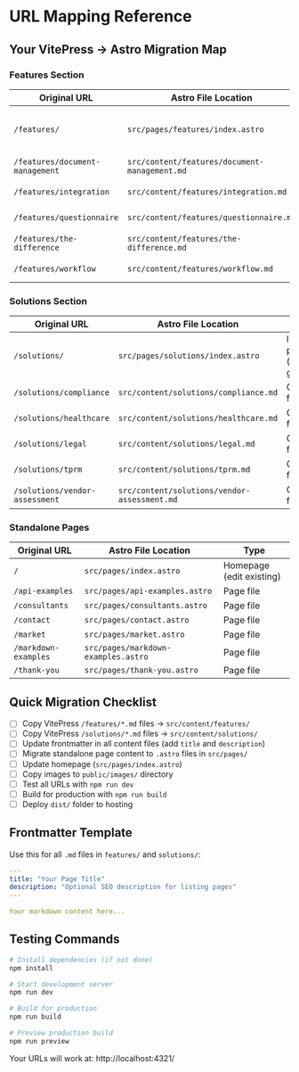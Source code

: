 # URL Mapping Reference

## Your VitePress → Astro Migration Map

### Features Section
| Original URL | Astro File Location | Type |
|-------------|-------------------|------|
| `/features/` | `src/pages/features/index.astro` | Index page (auto-generated) |
| `/features/document-management` | `src/content/features/document-management.md` | Content file |
| `/features/integration` | `src/content/features/integration.md` | Content file |
| `/features/questionnaire` | `src/content/features/questionnaire.md` | Content file |
| `/features/the-difference` | `src/content/features/the-difference.md` | Content file |
| `/features/workflow` | `src/content/features/workflow.md` | Content file |

### Solutions Section
| Original URL | Astro File Location | Type |
|-------------|-------------------|------|
| `/solutions/` | `src/pages/solutions/index.astro` | Index page (auto-generated) |
| `/solutions/compliance` | `src/content/solutions/compliance.md` | Content file |
| `/solutions/healthcare` | `src/content/solutions/healthcare.md` | Content file |
| `/solutions/legal` | `src/content/solutions/legal.md` | Content file |
| `/solutions/tprm` | `src/content/solutions/tprm.md` | Content file |
| `/solutions/vendor-assessment` | `src/content/solutions/vendor-assessment.md` | Content file |

### Standalone Pages
| Original URL | Astro File Location | Type |
|-------------|-------------------|------|
| `/` | `src/pages/index.astro` | Homepage (edit existing) |
| `/api-examples` | `src/pages/api-examples.astro` | Page file |
| `/consultants` | `src/pages/consultants.astro` | Page file |
| `/contact` | `src/pages/contact.astro` | Page file |
| `/market` | `src/pages/market.astro` | Page file |
| `/markdown-examples` | `src/pages/markdown-examples.astro` | Page file |
| `/thank-you` | `src/pages/thank-you.astro` | Page file |

## Quick Migration Checklist

- [ ] Copy VitePress `/features/*.md` files → `src/content/features/`
- [ ] Copy VitePress `/solutions/*.md` files → `src/content/solutions/`
- [ ] Update frontmatter in all content files (add `title` and `description`)
- [ ] Migrate standalone page content to `.astro` files in `src/pages/`
- [ ] Update homepage (`src/pages/index.astro`)
- [ ] Copy images to `public/images/` directory
- [ ] Test all URLs with `npm run dev`
- [ ] Build for production with `npm run build`
- [ ] Deploy `dist/` folder to hosting

## Frontmatter Template

Use this for all `.md` files in `features/` and `solutions/`:

```yaml
---
title: "Your Page Title"
description: "Optional SEO description for listing pages"
---

Your markdown content here...
```

## Testing Commands

```bash
# Install dependencies (if not done)
npm install

# Start development server
npm run dev

# Build for production
npm run build

# Preview production build
npm run preview
```

Your URLs will work at: http://localhost:4321/
